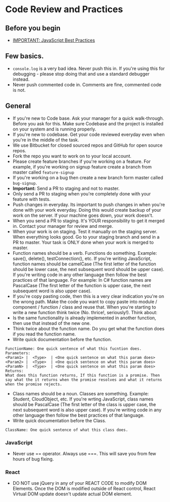 # Code Review and Practices

## Before you begin
- [IMPORTANT: JavaScript Best Practices](https://www.slideshare.net/cheilmann/javascript-best-practices-1041724/25-Problem_Repetition_ofmodule_name_leads)

## Few basics. 
- `console.log` is a very bad idea. Never push this in. If you're using this for debugging - please stop doing that and use a standard debugger instead. 
- Never push commented code in. Comments are fine, commented code is not. 

## General
- If you're new to Code base. Ask your manager for a quick walk-through. Before you ask for this. Make sure Codebase and the project is installed on your system and is running properly.
- If you're new to codebase. Get your code reviewed everyday even when you're in the middle of the task.
- We use Bitbucket for closed sourced repos and GitHub for open source repos.
- Fork the repo you want to work on to your local account.
- Please create feature branches if you're working on a feature. For example, if you're working on signup feature create a branch from master called `feature-signup`
- If you're working on a bug then create a new branch form master called `bug-signup`.
- **Important:** Send a PR to staging and not to master.
- Only send a PR to staging when you're completely done with your feature with tests.
- Push changes in everyday. Its important to push changes in when you're done with your work everyday. Doing this would create backup of your work on the server. If your machine goes down, your work doesn't.
- When you send a PR to staging. It's YOUR responsibility to get it merged in. Contact your manager for review and merge.
- When your work is on staging. Test it manually on the staging server. When everything looks good. Go to your staging branch and send in a PR to master. Your task is ONLY done when your work is merged to master.
- Function names should be a verb. Functions do something. Example: save(), delete(), testConnection(), etc. If you're writing JavaScript, function names should be camelCase (The first letter of the function should be lower case, the next subsequent word should be upper case). If you're writing code in any other language then follow the best practices of that language. For example: In C# function names are PascalCase  (The first letter of the function is upper case, the next subsequent word is also upper case).
- If you're copy pasting code, then this is a very clear indication you're on the wrong path. Make the code you want to copy paste into module / component / function  / class  and reuse that.
When you're starting to write a new function think twice (No. thrice!, seriously!). Think about:
- Is the same functionality is already implemented in another function, then use that instead of the new one.
- Think twice about the function name. Do you get what the function does if you read the function name.
- Write quick documentation before the function.
```
FunctionName: One quick sentence of what this fucntion does.
Parameters:
<Param1> |  <Type>  | <One quick sentence on what this param does>
<Param2> |  <Type>  | <One quick sentence on what this param does>
<ParamN> |  <Type>  | <One quick sentence on what this param does>
Returns:
What does this function returns, If this function is a promise. Then say what the it returns when the promise resolves and what it returns when the promise rejects.  
```
- Class names should be a noun. Classes are something. Example: Student, CloudObject, etc. If you're wrting JavaScript, class names should be PascalCase  (The first letter of the class is upper case, the next subsequent word is also upper case). If you're writing code in any other language then follow the best practices of that language.
- Write quick documentation before the Class.
```
ClassName: One quick sentence of what this class does.
```

### JavaScript
- Never use == operator. Always use ===. This will save you from few hours of bug fixing.

### React
- DO NOT use jQuery in any of your REACT CODE to modify DOM Elements. Once the DOM is modified outside of React control, React Virtual DOM update doesn't update actual DOM element.
